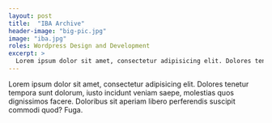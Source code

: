 ```yaml
---
layout: post
title:  "IBA Archive"
header-image: "big-pic.jpg"
image: "iba.jpg"
roles: Wordpress Design and Development
excerpt: >
  Lorem ipsum dolor sit amet, consectetur adipisicing elit. Dolores tenetur tempora sunt dolorum, iusto incidunt veniam saepe, molestias quos dignissimos facere. Doloribus sit aperiam libero perferendis suscipit commodi quod? Fuga.
---
```


Lorem ipsum dolor sit amet, consectetur adipisicing elit. Dolores tenetur tempora sunt dolorum, iusto incidunt veniam saepe, molestias quos dignissimos facere. Doloribus sit aperiam libero perferendis suscipit commodi quod? Fuga.